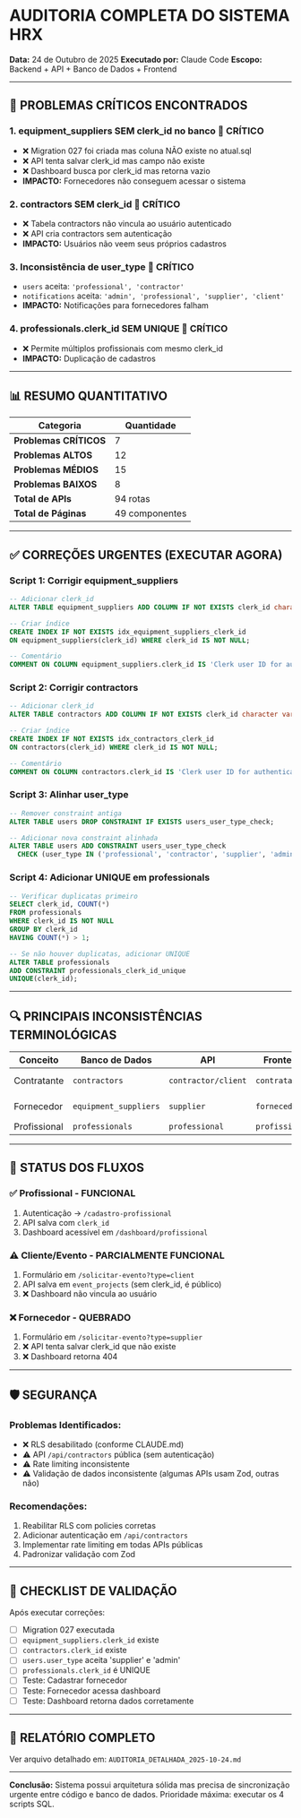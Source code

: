 # AUDITORIA COMPLETA DO SISTEMA HRX
**Data:** 24 de Outubro de 2025
**Executado por:** Claude Code
**Escopo:** Backend + API + Banco de Dados + Frontend

---

## 🚨 PROBLEMAS CRÍTICOS ENCONTRADOS

### 1. **equipment_suppliers SEM clerk_id no banco** 🔴 CRÍTICO
- ❌ Migration 027 foi criada mas coluna NÃO existe no atual.sql
- ❌ API tenta salvar clerk_id mas campo não existe
- ❌ Dashboard busca por clerk_id mas retorna vazio
- **IMPACTO:** Fornecedores não conseguem acessar o sistema

### 2. **contractors SEM clerk_id** 🔴 CRÍTICO
- ❌ Tabela contractors não vincula ao usuário autenticado
- ❌ API cria contractors sem autenticação
- **IMPACTO:** Usuários não veem seus próprios cadastros

### 3. **Inconsistência de user_type** 🔴 CRÍTICO
- `users` aceita: `'professional', 'contractor'`
- `notifications` aceita: `'admin', 'professional', 'supplier', 'client'`
- **IMPACTO:** Notificações para fornecedores falham

### 4. **professionals.clerk_id SEM UNIQUE** 🔴 CRÍTICO
- ❌ Permite múltiplos profissionais com mesmo clerk_id
- **IMPACTO:** Duplicação de cadastros

---

## 📊 RESUMO QUANTITATIVO

| Categoria | Quantidade |
|-----------|------------|
| **Problemas CRÍTICOS** | 7 |
| **Problemas ALTOS** | 12 |
| **Problemas MÉDIOS** | 15 |
| **Problemas BAIXOS** | 8 |
| **Total de APIs** | 94 rotas |
| **Total de Páginas** | 49 componentes |

---

## ✅ CORREÇÕES URGENTES (EXECUTAR AGORA)

### Script 1: Corrigir equipment_suppliers
```sql
-- Adicionar clerk_id
ALTER TABLE equipment_suppliers ADD COLUMN IF NOT EXISTS clerk_id character varying;

-- Criar índice
CREATE INDEX IF NOT EXISTS idx_equipment_suppliers_clerk_id
ON equipment_suppliers(clerk_id) WHERE clerk_id IS NOT NULL;

-- Comentário
COMMENT ON COLUMN equipment_suppliers.clerk_id IS 'Clerk user ID for authenticated supplier access';
```

### Script 2: Corrigir contractors
```sql
-- Adicionar clerk_id
ALTER TABLE contractors ADD COLUMN IF NOT EXISTS clerk_id character varying;

-- Criar índice
CREATE INDEX IF NOT EXISTS idx_contractors_clerk_id
ON contractors(clerk_id) WHERE clerk_id IS NOT NULL;

-- Comentário
COMMENT ON COLUMN contractors.clerk_id IS 'Clerk user ID for authenticated contractor access';
```

### Script 3: Alinhar user_type
```sql
-- Remover constraint antiga
ALTER TABLE users DROP CONSTRAINT IF EXISTS users_user_type_check;

-- Adicionar nova constraint alinhada
ALTER TABLE users ADD CONSTRAINT users_user_type_check
  CHECK (user_type IN ('professional', 'contractor', 'supplier', 'admin'));
```

### Script 4: Adicionar UNIQUE em professionals
```sql
-- Verificar duplicatas primeiro
SELECT clerk_id, COUNT(*)
FROM professionals
WHERE clerk_id IS NOT NULL
GROUP BY clerk_id
HAVING COUNT(*) > 1;

-- Se não houver duplicatas, adicionar UNIQUE
ALTER TABLE professionals
ADD CONSTRAINT professionals_clerk_id_unique
UNIQUE(clerk_id);
```

---

## 🔍 PRINCIPAIS INCONSISTÊNCIAS TERMINOLÓGICAS

| Conceito | Banco de Dados | API | Frontend | Recomendação |
|----------|----------------|-----|----------|--------------|
| Contratante | `contractors` | `contractor/client` | `contratante` | Padronizar: **client** |
| Fornecedor | `equipment_suppliers` | `supplier` | `fornecedor` | Padronizar: **supplier** |
| Profissional | `professionals` | `professional` | `profissional` | ✅ OK |

---

## 🎯 STATUS DOS FLUXOS

### ✅ Profissional - FUNCIONAL
1. Autenticação → `/cadastro-profissional`
2. API salva com `clerk_id`
3. Dashboard acessível em `/dashboard/profissional`

### ⚠️ Cliente/Evento - PARCIALMENTE FUNCIONAL
1. Formulário em `/solicitar-evento?type=client`
2. API salva em `event_projects` (sem clerk_id, é público)
3. ❌ Dashboard não vincula ao usuário

### ❌ Fornecedor - QUEBRADO
1. Formulário em `/solicitar-evento?type=supplier`
2. ❌ API tenta salvar clerk_id que não existe
3. ❌ Dashboard retorna 404

---

## 🛡️ SEGURANÇA

### Problemas Identificados:
- ❌ RLS desabilitado (conforme CLAUDE.md)
- ⚠️ API `/api/contractors` pública (sem autenticação)
- ⚠️ Rate limiting inconsistente
- ⚠️ Validação de dados inconsistente (algumas APIs usam Zod, outras não)

### Recomendações:
1. Reabilitar RLS com policies corretas
2. Adicionar autenticação em `/api/contractors`
3. Implementar rate limiting em todas APIs públicas
4. Padronizar validação com Zod

---

## 📝 CHECKLIST DE VALIDAÇÃO

Após executar correções:

- [ ] Migration 027 executada
- [ ] `equipment_suppliers.clerk_id` existe
- [ ] `contractors.clerk_id` existe
- [ ] `users.user_type` aceita 'supplier' e 'admin'
- [ ] `professionals.clerk_id` é UNIQUE
- [ ] Teste: Cadastrar fornecedor
- [ ] Teste: Fornecedor acessa dashboard
- [ ] Teste: Dashboard retorna dados corretamente

---

## 📄 RELATÓRIO COMPLETO

Ver arquivo detalhado em: `AUDITORIA_DETALHADA_2025-10-24.md`

---

**Conclusão:** Sistema possui arquitetura sólida mas precisa de sincronização urgente entre código e banco de dados. Prioridade máxima: executar os 4 scripts SQL.
